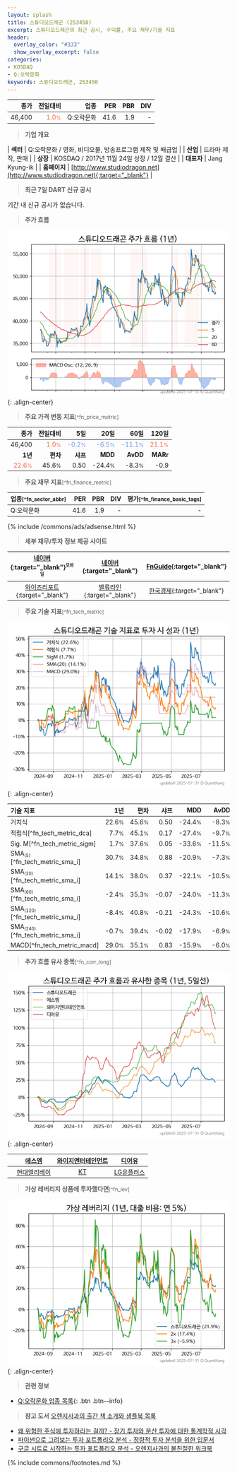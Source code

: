 ```yaml
---
layout: splash
title: 스튜디오드래곤 (253450)
excerpt: 스튜디오드래곤의 최근 공시, 수익률, 주요 재무/기술 지표
header:
  overlay_color: "#333"
  show_overlay_excerpt: false
categories:
- KOSDAQ
- Q:오락문화
keywords: 스튜디오드래곤, 253450
---
```


| **종가** | **전일대비** | **업종** | **PER** | **PBR** | **DIV** |
| -------: | -----------: | -------: | ------: | ------: | ------: |
| 46,400 | <span style="color: tomato">1.0<small>%</small></span> | Q:오락문화 | 41.6 | 1.9 | - |

<!-- more -->


> **기업 개요**<a id="company"></a>

| <span style="white-space:nowrap;">**섹터**</span> | Q:오락문화 / 영화, 비디오물, 방송프로그램 제작 및 배급업 |
| <span style="white-space:nowrap;">**산업**</span> | 드라마 제작, 판매 |
| <span style="white-space:nowrap;">**상장**</span> | KOSDAQ / 2017년 11월 24일 상장 / 12월 결산 |
| <span style="white-space:nowrap;">**대표자**</span> | Jang Kyung-ik |
| <span style="white-space:nowrap;">**홈페이지**</span> | [http://www.studiodragon.net](http://www.studiodragon.net){:target="_blank"} |


> **최근 7일 DART 신규 공시**<a id="dart"></a>

기간 내 신규 공시가 없습니다.


> **주가 흐름**<a id="price"></a>

![253450](/stock/images/253450.png){: .align-center}


> **주요 가격 변동 지표**<small>[^fn_price_metric]</small>

| **종가** | **전일대비** | **5일** | **20일** | **60일** | **120일** |
| -------: | -----------: | ------: | -------: | -------: | --------: |
| 46,400 | <span style="color: tomato">1.0<small>%</small></span> | <span style="color: cornflowerblue">-0.2<small>%</small></span> | <span style="color: cornflowerblue">-6.5<small>%</small></span> | <span style="color: cornflowerblue">-11.1<small>%</small></span> | <span style="color: tomato">21.1<small>%</small></span> |
| **1년** | **편차** | **샤프** | **MDD** | **AvDD** | **MARr** |
| <span style="color: tomato">22.6<small>%</small></span> | 45.6<small>%</small> | 0.50 | -24.4<small>%</small> | -8.3<small>%</small> | -0.9 |


> **주요 재무 지표**<small>[^fn_finance_metric]</small>

| **업종**<small>[^fn_sector_abbr]</small> | **PER** | **PBR** | **DIV** | **평가**<small>[^fn_finance_basic_tags]</small> |
| :--------------------------------------- | ------: | ------: | ------: | ----------------------------------------------: |
| Q:오락문화 | 41.6 | 1.9 | - | - |



{% include /commons/ads/adsense.html %}

> **세부 재무/투자 정보 제공 사이트**

| [네이버](https://m.stock.naver.com/domestic/stock/253450/finance/summary){:target="_blank"}<sup><small>모바일</small></sup> | [네이버](https://finance.naver.com/item/coinfo.naver?code=253450){:target="_blank"} | [FnGuide](https://comp.fnguide.com/SVO2/ASP/SVD_Invest.asp?gicode=A253450&MenuYn=Y){:target="_blank"} |
| :---: | :---: | :---: |
| [와이즈리포트](https://comp.wisereport.co.kr/company/c1040001.aspx?cmp_cd=253450){:target="_blank"} | [밸류라인](https://www.valueline.co.kr/finance/summary/253450){:target="_blank"} | [한국경제](https://markets.hankyung.com/stock/253450/financial-summary){:target="_blank"} |


> **주요 기술 지표**<small>[^fn_tech_metric]</small>


![253450](/stock/images/253450_tech.png){: .align-center}

| **기술 지표** | **1년** | **편차** | **샤프** | **MDD** | **AvDD** |
| :------------ | ------: | -----------: | -------: | ------: | -------: |
| 거치식 | 22.6<small>%</small> | 45.6<small>%</small> | 0.50 | -24.4<small>%</small> | -8.3<small>%</small> |
| 적립식[^fn_tech_metric_dca] | 7.7<small>%</small> | 45.1<small>%</small> | 0.17 | -27.4<small>%</small> | -9.7<small>%</small> |
| Sig. M[^fn_tech_metric_sigm] | 1.7<small>%</small> | 37.6<small>%</small> | 0.05 | -33.6<small>%</small> | -11.5<small>%</small> |
| SMA<small><sub>(5)</sub></small>[^fn_tech_metric_sma_i] | 30.7<small>%</small> | 34.8<small>%</small> | 0.88 | -20.9<small>%</small> | -7.3<small>%</small> |
| SMA<small><sub>(20)</sub></small>[^fn_tech_metric_sma_i] | 14.1<small>%</small> | 38.0<small>%</small> | 0.37 | -22.1<small>%</small> | -10.5<small>%</small> |
| SMA<small><sub>(60)</sub></small>[^fn_tech_metric_sma_i] | -2.4<small>%</small> | 35.3<small>%</small> | -0.07 | -24.0<small>%</small> | -11.3<small>%</small> |
| SMA<small><sub>(120)</sub></small>[^fn_tech_metric_sma_i] | -8.4<small>%</small> | 40.8<small>%</small> | -0.21 | -24.3<small>%</small> | -10.6<small>%</small> |
| SMA<small><sub>(240)</sub></small>[^fn_tech_metric_sma_i] | -0.7<small>%</small> | 39.4<small>%</small> | -0.02 | -17.9<small>%</small> | -6.9<small>%</small> |
| MACD[^fn_tech_metric_macd] | 29.0<small>%</small> | 35.1<small>%</small> | 0.83 | -15.9<small>%</small> | -6.0<small>%</small> |


> **주가 흐름 유사 종목**<a id="corr"></a><small>[^fn_corr_long]</small>

![253450](/stock/images/253450_corr.png){: .align-center}

|       | [에스엠](/041510/) | [와이지엔터테인먼트](/122870/) | [디어유](/376300/) |
| :---: | :------------------------------------: | :------------------------------------: | :------------------------------------: |
|       | [현대엘리베이](/017800/) | [KT](/030200/) | [LG유플러스](/032640/) |


> **가상 레버리지 상품에 투자했다면**<a id="2x"></a><small>[^fn_lev]</small>

![253450](/stock/images/253450_2x.png){: .align-center}


> **관련 정보**

- [Q:오락문화 업종 목록](/stats/sector/kosdaq_업종_오락문화_종목/){: .btn .btn--info}

> **참고 도서** [오렌지사과의 출간 책 소개와 샘플북 목록](https://kongdori.tistory.com/691)

- [왜 위험한 주식에 투자하라는 걸까? - 장기 투자와 분산 투자에 대한 통계학적 시각](https://kongdori.tistory.com/421)
- [파이썬으로 그려보는 투자 포트폴리오 분석  - 정량적 투자 분석을 위한 입문서](https://kongdori.tistory.com/643)
- [구글 시트로 시작하는 투자 포트폴리오 분석 - 오렌지사과의 불친절한 워크북](https://kongdori.tistory.com/449)


{% include commons/footnotes.md %}